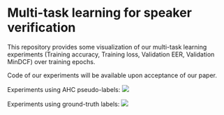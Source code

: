 # Multi-task learning for speaker verification

This repository provides some visualization of our multi-task learning experiments (Training accuracy, Training loss, Validation EER, Validation MinDCF) over training epochs.

Code of our experiments will be available upon acceptance of our paper. 

Experiments using AHC pseudo-labels: ![](/Spoof_Augmentations.png)

Experiments using ground-truth labels: ![](/Spoof_Augmentations.png)
